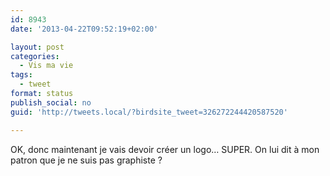 ```yaml
---
id: 8943
date: '2013-04-22T09:52:19+02:00'

layout: post
categories:
  - Vis ma vie
tags:
  - tweet
format: status
publish_social: no
guid: 'http://tweets.local/?birdsite_tweet=326272244420587520'

---
```


OK, donc maintenant je vais devoir créer un logo… SUPER. On lui dit à mon patron que je ne suis pas graphiste ?
